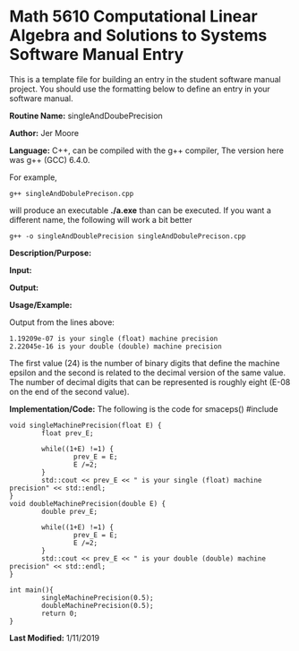 # Math 5610 Computational Linear Algebra and Solutions to Systems Software Manual Entry 
This is a template file for building an entry in the student software manual project. You should use the formatting below to
define an entry in your software manual.

**Routine Name:**           singleAndDoubePrecision

**Author:** Jer Moore

**Language:** C++, can be compiled with the g++ compiler, The version here was g++ (GCC) 6.4.0.

For example,

    g++ singleAndDobulePrecison.cpp

will produce an executable **./a.exe** than can be executed. If you want a different name, the following will work a bit
better

    g++ -o singleAndDoublePrecision singleAndDobulePrecison.cpp

**Description/Purpose:** 

**Input:** 

**Output:** 

**Usage/Example:**

Output from the lines above:

    1.19209e-07 is your single (float) machine precision
    2.22045e-16 is your double (double) machine precision

The first value (24) is the number of binary digits that define the machine epsilon and the second is related to the
decimal version of the same value. The number of decimal digits that can be represented is roughly eight (E-08 on the
end of the second value).

**Implementation/Code:** The following is the code for smaceps()
    #include<iostream>

    void singleMachinePrecision(float E) {
            float prev_E;

            while((1+E) !=1) {
                    prev_E = E;
                    E /=2;
            }
            std::cout << prev_E << " is your single (float) machine precision" << std::endl;
    }
    void doubleMachinePrecision(double E) {
            double prev_E;

            while((1+E) !=1) {
                    prev_E = E;
                    E /=2;
            }
            std::cout << prev_E << " is your double (double) machine precision" << std::endl;
    }

    int main(){
            singleMachinePrecision(0.5);
            doubleMachinePrecision(0.5);
            return 0;
    }


**Last Modified:** 1/11/2019

